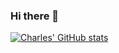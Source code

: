 ### Hi there 👋
[![Charles' GitHub stats](https://github-readme-stats.vercel.app/api?username=cqin22)](https://github.com/anuraghazra/github-readme-stats)

<!--
**cqin22/cqin22** is a ✨ _special_ ✨ repository because its `README.md` (this file) appears on your GitHub profile.

Here are some ideas to get you started:

- 🔭 I’m currently working on ...
- 🌱 I’m currently learning ...
- 👯 I’m looking to collaborate on ...
- 🤔 I’m looking for help with ...
- 💬 Ask me about ...
- 📫 How to reach me: ...
- 😄 Pronouns: ...
- ⚡ Fun fact: ...
-->
